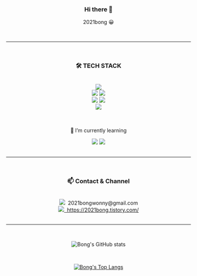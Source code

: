 <div align="center">

### Hi there 👋

2021bong 😀
<br />

</div>

<br />

---

<br />

<div align="center">

### 🛠 TECH STACK

<br />

<div align="center">
    <img src="https://img.shields.io/badge/HTML5-E34F26??style=flat&logo=HTML5&logoColor=white"/>
    <br />
    <img src="https://img.shields.io/badge/CSS3-1572B6??style=flat&logo=CSS3&logoColor=white"/>
    <img src="https://img.shields.io/badge/Styled Components-CC6699??style=flat&logo=styled-components&logoColor=white"/>
    <br />
    <img src="https://img.shields.io/badge/JavaScript-F7DF1E??style=flat&logo=JavaScript&logoColor=white"/>
    <img src="https://img.shields.io/badge/react-61DAFB??style=flat&logo=react&logoColor=white"/>
    <br />
      <img src="https://img.shields.io/badge/Mysql-0063B2??style=flat&logo=MySql&logoColor=white"/>
</div>
</div>

<br />

<div align='center'>
<br />

🌱 I’m currently learning

<img src="https://img.shields.io/badge/Typescript-0063B2??style=flat&logo=typescript&logoColor=white"/>
<img src="https://img.shields.io/badge/Next.js-222??style=flat&logo=Next.js&logoColor=white"/>

</div>

<br />

---

<br />

<div align="center">

### 📫 Contact & Channel

<br />

<div align="center">
    <img src="https://img.shields.io/badge/Gmail-E50914??style=flat&logo=gmail&logoColor=white"/><span>&nbsp;&nbsp;2021bongwonny@gmail.com</span>
    <br />
    <a href="https://2021bong.tistory.com/"><img src="https://img.shields.io/badge/tistory-lightgrey??style=flat&logo=tistory&logoColor=white"/><span>&nbsp;&nbsp;https://2021bong.tistory.com/</span></a>
</div>
</div>

<br />

---

<br />

<div align="center">

![Bong's GitHub stats](https://github-readme-stats.vercel.app/api?username=2021bong&hide=stars,issues&show_icons=true&theme=swift)

<br />

[![Bong's Top Langs](https://github-readme-stats.vercel.app/api/top-langs/?username=2021bong&hide=css,html&layout=compact)](https://github.com/anuraghazra/github-readme-stats)

</div>    
    
<br />

<!--
**2021bong/2021bong** is a ✨ _special_ ✨ repository because its `README.md` (this file) appears on your GitHub profile.

Here are some ideas to get you started:

- 🔭 I’m currently working on ...
- 🌱 I’m currently learning ...
- 👯 I’m looking to collaborate on ...
- 🤔 I’m looking for help with ...
- 💬 Ask me about ...
- 📫 How to reach me: ...
- 😄 Pronouns: ...
- ⚡ Fun fact: ...
-->

